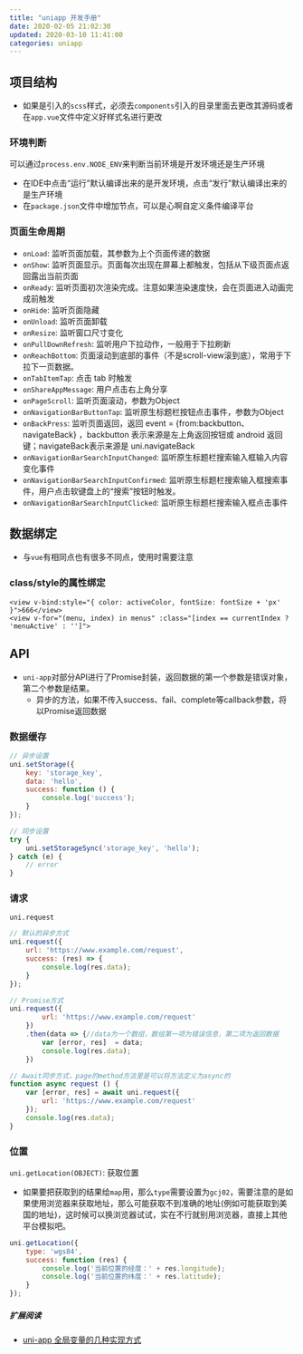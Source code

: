 ```yaml
---
title: "uniapp 开发手册"
date: 2020-02-05 21:02:30
updated: 2020-03-10 11:41:00
categories: uniapp
---
```


## 项目结构

- 如果是引入的`scss`样式，必须去`components`引入的目录里面去更改其源码或者在`app.vue`文件中定义好样式名进行更改

### 环境判断

可以通过`process.env.NODE_ENV`来判断当前环境是开发环境还是生产环境
  - 在IDE中点击“运行”默认编译出来的是开发环境，点击“发行”默认编译出来的是生产环境
  - 在`package.json`文件中增加节点，可以是心啊自定义条件编译平台

### 页面生命周期

- `onLoad`: 监听页面加载，其参数为上个页面传递的数据
- `onShow`: 监听页面显示。页面每次出现在屏幕上都触发，包括从下级页面点返回露出当前页面
- `onReady`: 监听页面初次渲染完成。注意如果渲染速度快，会在页面进入动画完成前触发
- `onHide`: 监听页面隐藏
- `onUnload`: 监听页面卸载
- `onResize`: 监听窗口尺寸变化
- `onPullDownRefresh`:  监听用户下拉动作，一般用于下拉刷新
- `onReachBottom`:  页面滚动到底部的事件（不是scroll-view滚到底），常用于下拉下一页数据。
- `onTabItemTap`:  点击 tab 时触发
- `onShareAppMessage`: 用户点击右上角分享
- `onPageScroll`: 监听页面滚动，参数为Object
- `onNavigationBarButtonTap`: 监听原生标题栏按钮点击事件，参数为Object
- `onBackPress`: 监听页面返回，返回 event = {from:backbutton、 navigateBack} ，backbutton 表示来源是左上角返回按钮或 android 返回键；navigateBack表示来源是 uni.navigateBack
- `onNavigationBarSearchInputChanged`: 监听原生标题栏搜索输入框输入内容变化事件
- `onNavigationBarSearchInputConfirmed`: 监听原生标题栏搜索输入框搜索事件，用户点击软键盘上的“搜索”按钮时触发。
- `onNavigationBarSearchInputClicked`: 监听原生标题栏搜索输入框点击事件

## 数据绑定

- 与`vue`有相同点也有很多不同点，使用时需要注意

### class/style的属性绑定

```vue
<view v-bind:style="{ color: activeColor, fontSize: fontSize + 'px' }">666</view>
<view v-for="(menu, index) in menus" :class="[index == currentIndex ? 'menuActive' : '']">
```

## API

- `uni-app`对部分API进行了Promise封装，返回数据的第一个参数是错误对象，第二个参数是结果。
  - 异步的方法，如果不传入success、fail、complete等callback参数，将以Promise返回数据

### 数据缓存

```javascript
// 异步设置
uni.setStorage({
    key: 'storage_key',
    data: 'hello',
    success: function () {
        console.log('success');
    }
});

// 同步设置
try {
    uni.setStorageSync('storage_key', 'hello');
} catch (e) {
    // error
}
```

### 请求

`uni.request`

```javascript
// 默认的异步方式
uni.request({
    url: 'https://www.example.com/request',
    success: (res) => {
        console.log(res.data);
    }
});

// Promise方式
uni.request({
        url: 'https://www.example.com/request'
    })
    .then(data => {//data为一个数组，数组第一项为错误信息，第二项为返回数据
        var [error, res]  = data;
        console.log(res.data);
    })

// Await同步方式，page的method方法里是可以将方法定义为async的
function async request () {
    var [error, res] = await uni.request({
        url: 'https://www.example.com/request'
    });
    console.log(res.data);
}
```

### 位置

 `uni.getLocation(OBJECT)`: 获取位置

- 如果要把获取到的结果给`map`用，那么`type`需要设置为`gcj02`，需要注意的是如果使用浏览器来获取地址，那么可能获取不到准确的地址(例如可能获取到美国的地址)，这时候可以换浏览器试试，实在不行就别用浏览器，直接上其他平台模拟吧。

```javascript
uni.getLocation({
    type: 'wgs84',
    success: function (res) {
        console.log('当前位置的经度：' + res.longitude);
        console.log('当前位置的纬度：' + res.latitude);
    }
});
```

##### 扩展阅读

- [uni-app 全局变量的几种实现方式](https://ask.dcloud.net.cn/article/35021)
